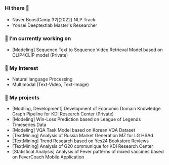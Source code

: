 ### Hi there 👋
- Naver BoostCamp 3기(2022) NLP Track 
- Yonsei Deeptextlab Master's Researcher

### 🔭 I’m currently working on
- [Modeling] Sequence Text to Sequence Video Retrieval Model based on CLIP4CLIP model (Private)


### 🌱 My Interest
- Natural language Processing
- Multimodal (Text-Video, Text-Image)

### 👯 My projects
- [Modling, Development] Development of Economic Domain Knowledge Graph Pipeline for KDI Research Center (Private)
- [Modeling] Win-Loss Prediction based on League of Legends Timeseries Data
- [Modeling] VQA Task Model based on Korean VQA Dataset  
- [TextMining] Analysis of Russia Market Generation MZ for LG HSAd
- [TextMining] Trend Research based on Yes24 Bookstore Reviews
- [TextMining] Analysis of G20 communique for KDI Research Center
- [Statistical Analysis] Analysis of Fever patterns of mixed vaccines based on FeverCoach Mobile Application




<!--
**maxha97/maxha97** is a ✨ _special_ ✨ repository because its `README.md` (this file) appears on your GitHub profile.

Here are some ideas to get you started:

- 🔭 I’m currently working on ...
- 🌱 I’m currently learning ...
- 👯 I’m looking to collaborate on ...
- 🤔 I’m looking for help with ...
- 💬 Ask me about ...
- 📫 How to reach me: ...
- 😄 Pronouns: ...
- ⚡ Fun fact: ...
-->
